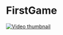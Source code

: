 # FirstGame

[![Video thumbnail](https://img.youtube.com/vi/aVJyz-EB-F8/0.jpg)](https://www.youtube.com/watch?v=aVJyz-EB-F8) 
